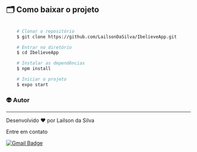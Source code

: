 

## 🗂 Como baixar o projeto

```bash

    # Clonar o repositório
    $ git clone https://github.com/LailsonDaSilva/IbelieveApp.git

    # Entrar no diretório
    $ cd IbelieveApp

    # Instalar as dependências
    $ npm install

    # Iniciar o projeto
    $ expo start

```

### :alien: Autor
---
Desenvolvido ❤️ por Lailson da Silva

Entre em contato

[![Gmail Badge](https://img.shields.io/badge/-lailsonkazumi@gmail.com-c14438?style=flat-square&logo=Gmail&logoColor=white&link=mailto:lailsonkazumi@gmail.com)](mailto:lailsonkazumi@gmail.com)
